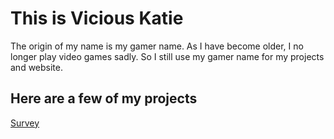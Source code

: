 <html>
<body>
<h1>This is Vicious Katie</h1>
<p> The origin of my name is my gamer name. As I have become older, I no longer play video games sadly. So I still use my gamer name for my projects and website.</p>
  <h2>Here are a few of my projects</h2>
  <a href="file:///C:/Users/katmj/Documents/survey/dist/index.html">Survey</a>
  

</body>
</html>